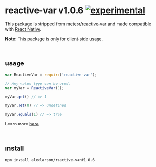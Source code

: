 
# reactive-var v1.0.6 [![experimental](http://badges.github.io/stability-badges/dist/experimental.svg)](http://github.com/badges/stability-badges)

This package is stripped from [meteor/reactive-var](https://atmospherejs.com/meteor/reactive-var) and made compatible with [React Native](https://github.com/facebook/react-native).

**Note:** This package is only for client-side usage.

&nbsp;

## usage

```js
var ReactiveVar = require('reactive-var');

// Any value type can be used.
var myVar = ReactiveVar(1);

myVar.get() // => 1

myVar.set(0) // => undefined

myVar.equals(1) // => true
```

Learn more [here](http://docs.meteor.com/#/full/reactivevar_pkg).

&nbsp;

## install

```sh
npm install aleclarson/reactive-var#1.0.6
```
